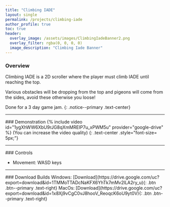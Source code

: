 ```yaml
---
title: "Climbing IADE"
layout: single
permalink: /projects/climbing-iade
author_profile: true
toc: true
header:
  overlay_image: /assets/images/ClimbingIadeBanner2.png
  overlay_filter: rgba(0, 0, 0, 0)
  image_description: "Climbing Iade Banner"
---
```

### Overview
Climbing IADE is a 2D scroller where the player must climb IADE until reaching the top.  

Various obstacles will be dropping from the top and pigeons will come from the sides, avoid these otherwise you loose!  

Done for a 3 day game jam.
{: .notice--primary .text-center}  
<hr>
### Demonstration
{% include video id="1ygXhWW6XbU9rJG8qXmMREIP7u_xPWM5u" provider="google-drive" %}  
(You can increase the video quality)  
{: .text-center .style="font-size= 5px;"}
<hr>
### Controls  

- Movement: WASD keys

<hr>
### Download Builds  
Windows: [Download](https://drive.google.com/uc?export=download&id=1TMMoTTADcNaKFX6YhTk7mMv2lLA2ry_u){: .btn .btn--primary .text-right}  
MacOs: [Download](https://drive.google.com/uc?export=download&id=1x8Xj9vCgC0vJ8hooV_ReoqcK6oU9yt0V){: .btn .btn--primary .text-right}
